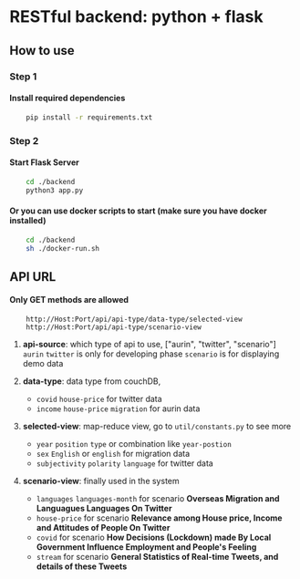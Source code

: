 # RESTful backend: python + flask

## How to use

### Step 1

#### Install required dependencies

```bash
    pip install -r requirements.txt
```

### Step 2

#### Start Flask Server
```bash
    cd ./backend
    python3 app.py
```
#### Or you can use docker scripts to start (make sure you have docker installed)
```bash
    cd ./backend
    sh ./docker-run.sh
```

## API URL

#### Only GET methods are allowed

```
    http://Host:Port/api/api-type/data-type/selected-view
    http://Host:Port/api/api-type/scenario-view
```

1. **api-source**: which type of api to use, ["aurin", "twitter", "scenario"]
`aurin` `twitter` is only for developing phase
`scenario` is for displaying demo data

2. **data-type**: data type from couchDB, 
    * `covid` `house-price` for twitter data
    * `income` `house-price` `migration` for aurin data

3. **selected-view**: map-reduce view, go to `util/constants.py` to see more
    * `year` `position` `type` or combination like `year-postion`
    * `sex` `English` or `english` for migration data
    * `subjectivity` `polarity` `language` for twitter data

4. **scenario-view**: finally used in the system
    * `languages` `languages-month` for scenario **Overseas Migration and Languagues Languages On Twitter**
    * `house-price` for scenario **Relevance among House price, Income and Attitudes of People On Twitter**
    * `covid` for scenario **How Decisions (Lockdown) made By Local Government Influence Employment and People's Feeling**
    * `stream` for scenario **General Statistics of Real-time Tweets, and details of these Tweets**